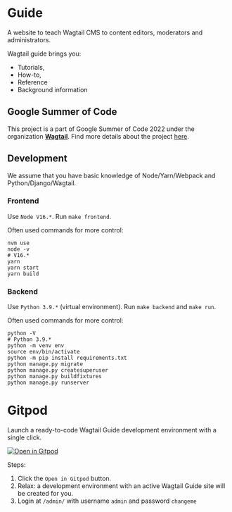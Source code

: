 # Guide

A website to teach Wagtail CMS to content editors, moderators and administrators.

Wagtail guide brings you:
- Tutorials, 
- How-to, 
- Reference 
- Background information


## Google Summer of Code

This project is a part of Google Summer of Code 2022 under the organization [**Wagtail**](https://wagtail.org/). Find more details about the project [here](https://summerofcode.withgoogle.com/programs/2022/projects/7nMw2hTq).


## Development

We assume that you have basic knowledge of Node/Yarn/Webpack and Python/Django/Wagtail.

### Frontend

Use `Node V16.*`. Run `make frontend`.

Often used commands for more control:  

    nvm use
    node -v
    # V16.*
    yarn
    yarn start
    yarn build


### Backend

Use `Python 3.9.*` (virtual environment). Run `make backend` and `make run`.

Often used commands for more control:

    python -V
    # Python 3.9.*
    python -m venv env
    source env/bin/activate
    python -m pip install requirements.txt
    python manage.py migrate
    python manage.py createsuperuser
    python manage.py buildfixtures
    python manage.py runserver


# Gitpod

Launch a ready-to-code Wagtail Guide development environment with a single click.

[![Open in Gitpod](https://gitpod.io/button/open-in-gitpod.svg)](https://gitpod.io/#https://github.com/wagtail/guide)

Steps:

1. Click the ``Open in Gitpod`` button.
2. Relax: a development environment with an active Wagtail Guide site will be created for you.
3. Login at `/admin/` with username `admin` and password `changeme`
